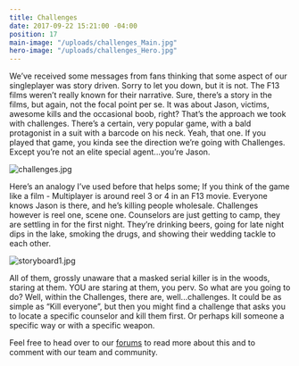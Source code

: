 ```yaml
---
title: Challenges
date: 2017-09-22 15:21:00 -04:00
position: 17
main-image: "/uploads/challenges_Main.jpg"
hero-image: "/uploads/challenges_Hero.jpg"
---
```


We’ve received some messages from fans thinking that some aspect of our singleplayer was story driven. Sorry to let you down, but it is not. The F13 films weren’t really known for their narrative. Sure, there’s a story in the films, but again, not the focal point per se. It was about Jason, victims, awesome kills and the occasional boob, right? That’s the approach we took with challenges. There’s a certain, very popular game, with a bald protagonist in a suit with a barcode on his neck. Yeah, that one. If you played that game, you kinda see the direction we’re going with Challenges. Except you’re not an elite special agent...you’re Jason.

![challenges.jpg](/uploads/challenges.jpg)

Here’s an analogy I’ve used before that helps some; If you think of the game like a film - Multiplayer is around reel 3 or 4 in an F13 movie. Everyone knows Jason is there, and he’s killing people wholesale. Challenges however is reel one, scene one. Counselors are just getting to camp, they are settling in for the first night. They’re drinking beers, going for late night dips in the lake, smoking the drugs, and showing their wedding tackle to each other.

![storyboard1.jpg](/uploads/storyboard1.jpg)

All of them, grossly unaware that a masked serial killer is in the woods, staring at them. YOU are staring at them, you perv. So what are you going to do? Well, within the Challenges, there are, well...challenges. It could be as simple as “Kill everyone”, but then you might find a challenge that asks you to locate a specific counselor and kill them first. Or perhaps kill someone a specific way or with a specific weapon.

Feel free to head over to our [forums](http://forum.f13game.com/index.php?/topic/11180-singleplayer-breakdown/) to read more about this and to comment with our team and community. 